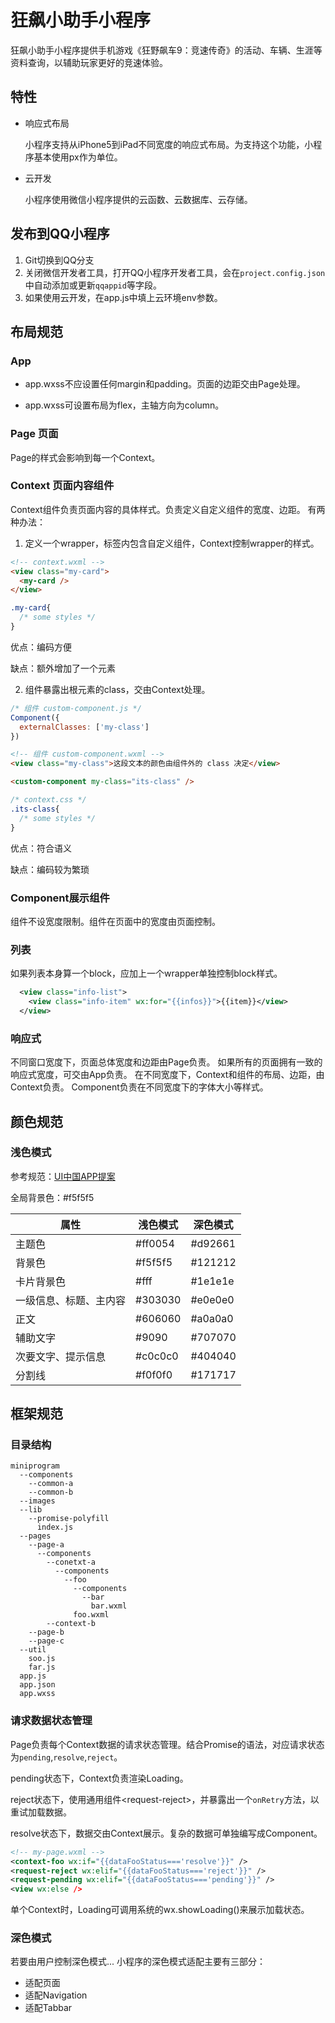 # 狂飙小助手小程序

狂飙小助手小程序提供手机游戏《狂野飙车9：竞速传奇》的活动、车辆、生涯等资料查询，以辅助玩家更好的竞速体验。

## 特性

+ 响应式布局

  小程序支持从iPhone5到iPad不同宽度的响应式布局。为支持这个功能，小程序基本使用px作为单位。

+ 云开发

  小程序使用微信小程序提供的云函数、云数据库、云存储。

## 发布到QQ小程序
1. Git切换到QQ分支
2. 关闭微信开发者工具，打开QQ小程序开发者工具，会在`project.config.json`中自动添加或更新`qqappid`等字段。
3. 如果使用云开发，在app.js中填上云环境env参数。

## 布局规范

### App

+ app.wxss不应设置任何margin和padding。页面的边距交由Page处理。

+ app.wxss可设置布局为flex，主轴方向为column。

### Page 页面
Page的样式会影响到每一个Context。

### Context 页面内容组件
Context组件负责页面内容的具体样式。负责定义自定义组件的宽度、边距。
有两种办法：
1. 定义一个wrapper，标签内包含自定义组件，Context控制wrapper的样式。
```html
<!-- context.wxml -->
<view class="my-card">
  <my-card />
</view>
```
```css
.my-card{
  /* some styles */
}
```

优点：编码方便

缺点：额外增加了一个元素

2. 组件暴露出根元素的class，交由Context处理。 
```js
/* 组件 custom-component.js */
Component({
  externalClasses: ['my-class']
})
```
```html
<!-- 组件 custom-component.wxml -->
<view class="my-class">这段文本的颜色由组件外的 class 决定</view>
```
```html
<custom-component my-class="its-class" />
```
```css
/* context.css */
.its-class{
  /* some styles */
}
```

优点：符合语义

缺点：编码较为繁琐

### Component展示组件
组件不设宽度限制。组件在页面中的宽度由页面控制。

### 列表
如果列表本身算一个block，应加上一个wrapper单独控制block样式。
```xml
  <view class="info-list">
    <view class="info-item" wx:for="{{infos}}">{{item}}</view>
  </view>
```

### 响应式
不同窗口宽度下，页面总体宽度和边距由Page负责。
如果所有的页面拥有一致的响应式宽度，可交由App负责。
在不同宽度下，Context和组件的布局、边距，由Context负责。
Component负责在不同宽度下的字体大小等样式。

## 颜色规范
### 浅色模式
参考规范：[UI中国APP提案](https://www.ui.cn/detail/452432.html)

全局背景色：#f5f5f5

属性|浅色模式|深色模式
-|-|-
主题色|#ff0054|#d92661
背景色|#f5f5f5|#121212
卡片背景色|#fff|#1e1e1e
一级信息、标题、主内容|#303030|#e0e0e0
正文|#606060|#a0a0a0
辅助文字|#9090|#707070
次要文字、提示信息|#c0c0c0|#404040
分割线|#f0f0f0|#171717


## 框架规范
### 目录结构
```
miniprogram
  --components
    --common-a
    --common-b
  --images
  --lib
    --promise-polyfill
      index.js
  --pages
    --page-a
      --components
        --conetxt-a
          --components
            --foo
              --components
                --bar
                  bar.wxml
              foo.wxml
        --context-b
    --page-b
    --page-c
  --util
    soo.js
    far.js
  app.js
  app.json
  app.wxss
```

### 请求数据状态管理

Page负责每个Context数据的请求状态管理。结合Promise的语法，对应请求状态为`pending`,`resolve`,`reject`。

pending状态下，Context负责渲染Loading。

reject状态下，使用通用组件\<request-reject>，并暴露出一个`onRetry`方法，以重试加载数据。

resolve状态下，数据交由Context展示。复杂的数据可单独编写成Component。
```xml
<!-- my-page.wxml -->
<context-foo wx:if="{{dataFooStatus==='resolve'}}" />
<request-reject wx:elif="{{dataFooStatus==='reject'}}" />
<request-pending wx:elif="{{dataFooStatus==='pending'}}" />
<view wx:else />
```

单个Context时，Loading可调用系统的wx.showLoading()来展示加载状态。
### 深色模式
若要由用户控制深色模式...
小程序的深色模式适配主要有三部分：
+ 适配页面
+ 适配Navigation
+ 适配Tabbar

